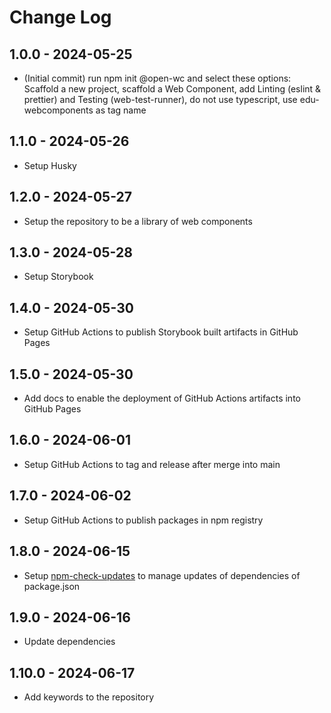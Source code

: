 # Change Log

## 1.0.0 - 2024-05-25
- (Initial commit) run npm init @open-wc and select these options: Scaffold a new project, scaffold a Web Component, add Linting (eslint & prettier) and Testing (web-test-runner), do not use typescript, use edu-webcomponents as tag name

## 1.1.0 - 2024-05-26
- Setup Husky

## 1.2.0 - 2024-05-27
- Setup the repository to be a library of web components

## 1.3.0 - 2024-05-28
- Setup Storybook

## 1.4.0 - 2024-05-30
- Setup GitHub Actions to publish Storybook built artifacts in GitHub Pages

## 1.5.0 - 2024-05-30
- Add docs to enable the deployment of GitHub Actions artifacts into GitHub Pages

## 1.6.0 - 2024-06-01
- Setup GitHub Actions to tag and release after merge into main

## 1.7.0 - 2024-06-02
- Setup GitHub Actions to publish packages in npm registry

## 1.8.0 - 2024-06-15
- Setup [npm-check-updates](https://www.npmjs.com/package/npm-check-updates) to manage updates of dependencies of package.json

## 1.9.0 - 2024-06-16
- Update dependencies

## 1.10.0 - 2024-06-17
- Add keywords to the repository